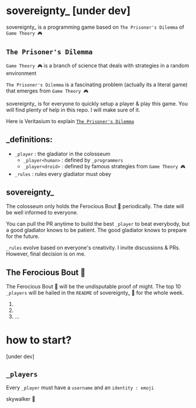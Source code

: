 # sovereignty\_ [under dev]

sovereignty\_ is a programming game based on `The Prisoner's Dilemma` of `Game Theory 🎮`

## `The Prisoner's Dilemma`

`Game Theory 🎮` is a branch of science that deals with strategies in a random environment

`The Prisoner's Dilemma` is a fascinating problem (actually its a literal game) that emerges from `Game Theory 🎮`

sovereignty\_ is for everyone to quickly setup a player & play this game. You will find plenty of help in this repo. I will make sure of it.

Here is Veritasium to explain [`The Prisoner's Dilemma`](https://www.youtube.com/watch?v=mScpHTIi-kM)

## \_definitions:

- `_player` : the gladiator in the colosseum
  - `_player<human>` : defined by `_programmers`
  - `_player<droid>` : defined by famous strategies from `Game Theory 🎮`
- `_rules` : rules every gladiator must obey

## sovereignty\_

The colosseum only holds the Ferocious Bout 👑 periodically. The date will be well informed to everyone.

You can pull the PR anytime to build the best `_player` to beat everybody, but a good gladiator knows to be patient. The good gladiator knows to prepare for the future.

`_rules` evolve based on everyone's creativity. I invite discussions & PRs. However, final decision is on me.

## The Ferocious Bout 👑

The Ferocious Bout 👑 will be the undisputable proof of might. The top 10 `_players` will be hailed in the `README` of sovereignty\_ 👑 for the whole week.

1. 
2. 
3. ...

# how to start?

[under dev]

## `_players`

Every `_player` must have a `username` and an `identity : emoji`

skywalker 🔦 
